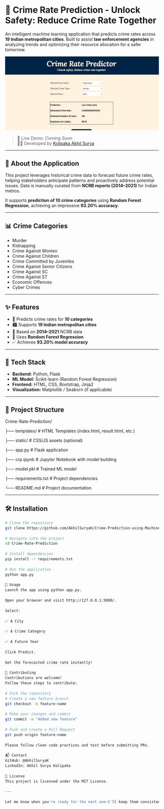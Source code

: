 # 🚨 Crime Rate Prediction - Unlock Safety: Reduce Crime Rate Together

An intelligent machine learning application that predicts crime rates across **19 Indian metropolitan cities**. Built to assist **law enforcement agencies** in analyzing trends and optimizing their resource allocation for a safer tomorrow.

![Alt text](https://github.com/AkhilSuryaK/Crime-Prediction-using-Machine-Learning/blob/22f21e9a38a6ae45f6dff78f9355187d8bffe64f/Output.png)


> 🔗 Live Demo: _Coming Soon_  
> 👨‍💻 Developed by [Kolipaka Akhil Surya](https://www.linkedin.com/in/akhilsurya/)

---

## 🧠 About the Application

This project leverages historical crime data to forecast future crime rates, helping stakeholders anticipate patterns and proactively address potential issues. Data is manually curated from **NCRB reports (2014–2021)** for Indian metros.

It supports **prediction of 10 crime categories** using **Random Forest Regression**, achieving an impressive **93.20% accuracy**.

---

## 📊 Crime Categories

- Murder  
- Kidnapping  
- Crime Against Women  
- Crime Against Children  
- Crime Committed by Juveniles  
- Crime Against Senior Citizens  
- Crime Against SC  
- Crime Against ST  
- Economic Offences  
- Cyber Crimes  

---

## ✨ Features

- 📌 Predicts crime rates for **10 categories**
- 🏙️ Supports **19 Indian metropolitan cities**
- 📅 Based on **2014–2021** NCRB data
- 🌳 Uses **Random Forest Regression**
- ✅ Achieves **93.20% model accuracy**

---

## 🔧 Tech Stack

- **Backend:** Python, Flask
- **ML Model:** Scikit-learn (Random Forest Regression)
- **Frontend:** HTML, CSS, Bootstrap, Jinja2
- **Visualization:** Matplotlib / Seaborn (if applicable)

---

## 📁 Project Structure



Crime-Rate-Prediction/

├── templates/ # HTML Templates (index.html, result.html, etc.)

├── static/ # CSS/JS assets (optional)

├── app.py # Flask application

├── crp.ipynb # Jupyter Notebook with model building

├── model.pkl # Trained ML model

├── requirements.txt # Project dependencies

└── README.md # Project documentation

---

## 🛠️ Installation

```bash
# Clone the repository
git clone https://github.com/AkhilSuryaK/Crime-Prediction-using-Machine-Learning.git

# Navigate into the project
cd Crime-Rate-Prediction

# Install dependencies
pip install -r requirements.txt

# Run the application
python app.py

🚀 Usage
Launch the app using python app.py.

Open your browser and visit http://127.0.0.1:5000/.

Select:

✅ A City

✅ A Crime Category

✅ A Future Year

Click Predict.

Get the forecasted crime rate instantly!

🤝 Contributing
Contributions are welcome!
Follow these steps to contribute:

# Fork the repository
# Create a new feature branch
git checkout -b feature-name

# Make your changes and commit
git commit -m "Added new feature"

# Push and create a Pull Request
git push origin feature-name

Please follow clean code practices and test before submitting PRs.

📬 Contact
GitHub: @AkhilSuryaK
LinkedIn: Akhil Surya Kolipaka

📃 License
This project is licensed under the MIT License.

---

Let me know when you're ready for the next one—I'll keep them consistent and clean!
